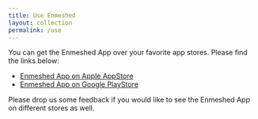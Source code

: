 ```yaml
---
title: Use Enmeshed
layout: collection
permalink: /use
---
```


You can get the Enmeshed App over your favorite app stores. Please find the links below:

- [Enmeshed App on Apple AppStore](https://apps.apple.com/us/app/enmeshed/id1576693742#?platform=ipad)
- [Enmeshed App on Google PlayStore](https://play.google.com/store/apps/details?id=eu.enmeshed.app&hl=de&gl=US)

Please drop us some feedback if you would like to see the Enmeshed App on different stores as well.
